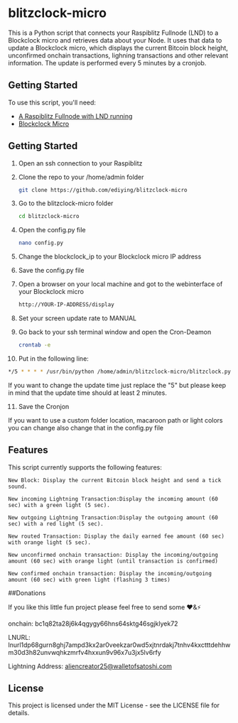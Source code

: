 # blitzclock-micro

This is a Python script that connects your Raspiblitz Fullnode (LND) to a Blockclock micro and retrieves data about your Node. It uses that data to update a Blockclock micro, which displays the current Bitcoin block height, unconfirmed onchain transactions, lighning transactions and other relevant information. The update is performed every 5 minutes by a cronjob.

## Getting Started

To use this script, you'll need:

+ [A Raspiblitz Fullnode with LND running](https://github.com/rootzoll/raspiblitz)
+ [Blockclock Micro](https://blockclockmicro.com)


## Getting Started

1. Open an ssh connection to your Raspiblitz

2. Clone the repo to your /home/admin folder
   ```sh
   git clone https://github.com/ediying/blitzclock-micro
   ```
3. Go to the blitzclock-micro folder
   ```sh
   cd blitzclock-micro
   ```
4. Open the config.py file
   ```sh
   nano config.py
   ```
5. Change the blockclock_ip to your Blockclock micro IP address

6. Save the config.py file

7. Open a browser on your local machine and got to the webinterface of your Blockclock micro
   ```sh
   http://YOUR-IP-ADDRESS/display
   ``` 
8. Set your screen update rate to MANUAL

9. Go back to your ssh terminal window and open the Cron-Deamon  
   ```sh
   crontab -e
   ``` 
   
10. Put in the following line:
   ```sh
   */5 * * * * /usr/bin/python /home/admin/blitzclock-micro/blitzclock.py
   ``` 
   If you want to change the update time just replace the "5" but please keep in mind that the update time should at least 2 minutes.
   
11. Save the Cronjon  


If you want to use a custom folder location, macaroon path or light colors you can change also change that in the config.py file
   


## Features

This script currently supports the following features:

    New Block: Display the current Bitcoin block height and send a tick sound.
   
    New incoming Lightning Transaction:Display the incoming amount (60 sec) with a green light (5 sec).
   
    New outgoing Lightning Transaction:Display the outgoing amount (60 sec) with a red light (5 sec).
   
    New routed Transaction: Display the daily earned fee amount (60 sec) with orange light (5 sec).
   
    New unconfirmed onchain transaction: Display the incoming/outgoing amount (60 sec) with orange light (until transaction is confirmed)
    
    New confirmed onchain transaction: Display the incoming/outgoing amount (60 sec) with green light (flashing 3 times)
   
##Donations

If you like this little fun project please feel free to send some ❤️&⚡

onchain: bc1q82ta28j6k4qgygy66hns64sktg46sgjklyek72

LNURL: lnurl1dp68gurn8ghj7ampd3kx2ar0veekzar0wd5xjtnrdakj7tnhv4kxctttdehhwm30d3h82unvwqhkzmrfv4hxxun9v96x7u3jx5lv6rfy

Lightning Address: aliencreator25@walletofsatoshi.com

## License

This project is licensed under the MIT License - see the LICENSE file for details.

